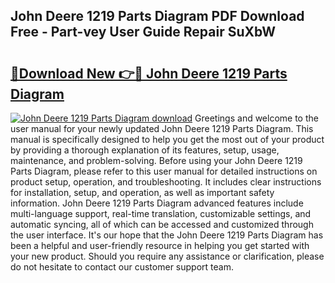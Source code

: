 ## John Deere 1219 Parts Diagram PDF Download Free - Part-vey User Guide Repair SuXbW

# <h2><a href="http://dfl0kn.blite.top/?on=John+Deere+1219+Parts+Diagram">🔗Download New 👉🔴 John Deere 1219 Parts Diagram</a></h2>

[![John Deere 1219 Parts Diagram download](https://i.imgur.com/lujVjoI.png)](http://dfl0kn.blite.top/?on=John+Deere+1219+Parts+Diagram)
Greetings and welcome to the user manual for your newly updated John Deere 1219 Parts Diagram. This manual is specifically designed to help you get the most out of your product by providing a thorough explanation of its features, setup, usage, maintenance, and problem-solving. Before using your John Deere 1219 Parts Diagram, please refer to this user manual for detailed instructions on product setup, operation, and troubleshooting. It includes clear instructions for installation, setup, and operation, as well as important safety information. John Deere 1219 Parts Diagram advanced features include multi-language support, real-time translation, customizable settings, and automatic syncing, all of which can be accessed and customized through the user interface. It's our hope that the John Deere 1219 Parts Diagram has been a helpful and user-friendly resource in helping you get started with your new product. Should you require any assistance or clarification, please do not hesitate to contact our customer support team.
